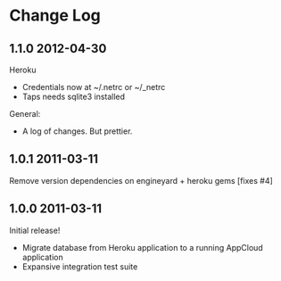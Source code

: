 # Change Log

## 1.1.0 2012-04-30

Heroku

* Credentials now at ~/.netrc or ~/_netrc
* Taps needs sqlite3 installed

General:

* A log of changes. But prettier.

## 1.0.1 2011-03-11

Remove version dependencies on engineyard + heroku gems [fixes #4]

## 1.0.0 2011-03-11

Initial release!

* Migrate database from Heroku application to a running AppCloud application
* Expansive integration test suite
